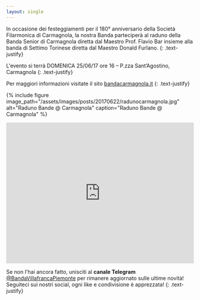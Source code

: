 ```yaml
---
layout: single
---
```

In occasione dei festeggiamenti per il 180° anniversario della Società Filarmonica di Carmagnola, la nostra Banda parteciperà al raduno della Banda Senior di Carmagnola diretta dal Maestro Prof. Flavio Bar insieme alla banda di Settimo Torinese diretta dal Maestro Donald Furlano.
{: .text-justify}

L'evento si terrà DOMENICA 25/06/17 ore 16 – P.zza Sant’Agostino, Carmagnola
{: .text-justify}

Per maggiori informazioni visitate il sito [bandacarmagnola.it](http://bandacarmagnola.it/)
{: .text-justify}

{% include figure image_path="/assets/images/posts/20170622/radunocarmagnola.jpg" alt="Raduno Bande @ Carmagnola" caption="Raduno Bande @ Carmagnola" %}

<style>
.map-responsive{
    overflow:hidden;
    padding-bottom:75%;
    position:relative;
    height:0;
}
.map-responsive iframe{
    left:0;
    top:0;
    height:100%;
    width:100%;
    position:absolute;
}

</style>
<div class="map-responsive">
<iframe src="https://www.google.com/maps/embed?pb=!1m18!1m12!1m3!1d2828.8217416492957!2d7.7169672154104445!3d44.84556348252891!2m3!1f0!2f0!3f0!3m2!1i1024!2i768!4f13.1!3m3!1m2!1s0x4788042eeb62adf7%3A0x9a7534a26719fafd!2sPiazza+Sant+Agostino%2C+10022+Carmagnola+TO!5e0!3m2!1sen!2sit!4v1498133799579" width="600" height="450" frameborder="0" style="border:0" allowfullscreen></iframe>
</div>

Se non l'hai ancora fatto, unisciti al **canale Telegram** [@BandaVillafrancaPiemonte](https://t.me/BandaVillafrancaPiemonte) per rimanere aggiornato sulle ultime novità! Seguiteci sui nostri social, ogni like e condivisione è apprezzata!
{: .text-justify}